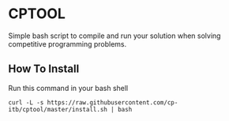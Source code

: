 # CPTOOL

Simple bash script to compile and run your solution when solving competitive programming problems.

## How To Install

Run this command in your bash shell

```
curl -L -s https://raw.githubusercontent.com/cp-itb/cptool/master/install.sh | bash
```
